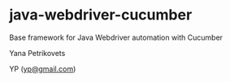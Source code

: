 # java-webdriver-cucumber

Base framework for Java Webdriver automation with Cucumber

Yana Petrikovets  








YP (yp@gmail.com)